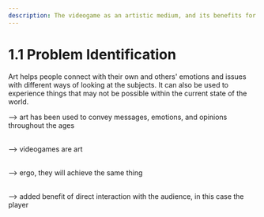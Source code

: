 ```yaml
---
description: The videogame as an artistic medium, and its benefits for mental health.
---
```


# 1.1 Problem Identification

Art helps people connect with their own and others' emotions and issues with different ways of looking at the subjects. It can also be used to experience things that may not be possible within the current state of the world.

\--> art has been used to convey messages, emotions, and opinions throughout the ages

\
\--> videogames are art

\
\--> ergo, they will achieve the same thing

\
\--> added benefit of direct interaction with the audience, in this case the player

